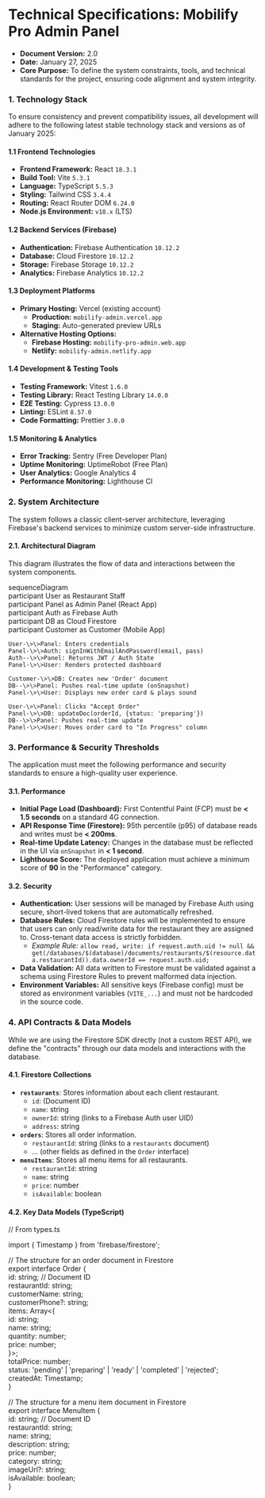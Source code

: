 # **Technical Specifications: Mobilify Pro Admin Panel**

- **Document Version:** 2.0
- **Date:** January 27, 2025
- **Core Purpose:** To define the system constraints, tools, and technical standards for the project, ensuring code alignment and system integrity.

### **1\. Technology Stack**

To ensure consistency and prevent compatibility issues, all development will adhere to the following latest stable technology stack and versions as of January 2025:

#### **1.1 Frontend Technologies**

- **Frontend Framework:** React `18.3.1`
- **Build Tool:** Vite `5.3.1`
- **Language:** TypeScript `5.5.3`
- **Styling:** Tailwind CSS `3.4.4`
- **Routing:** React Router DOM `6.24.0`
- **Node.js Environment:** `v18.x` (LTS)

#### **1.2 Backend Services (Firebase)**

- **Authentication:** Firebase Authentication `10.12.2`
- **Database:** Cloud Firestore `10.12.2`
- **Storage:** Firebase Storage `10.12.2`
- **Analytics:** Firebase Analytics `10.12.2`

#### **1.3 Deployment Platforms**

- **Primary Hosting:** Vercel (existing account)
  - **Production:** `mobilify-admin.vercel.app`
  - **Staging:** Auto-generated preview URLs
- **Alternative Hosting Options:**
  - **Firebase Hosting:** `mobilify-pro-admin.web.app`
  - **Netlify:** `mobilify-admin.netlify.app`

#### **1.4 Development & Testing Tools**

- **Testing Framework:** Vitest `1.6.0`
- **Testing Library:** React Testing Library `14.0.0`
- **E2E Testing:** Cypress `13.0.0`
- **Linting:** ESLint `8.57.0`
- **Code Formatting:** Prettier `3.0.0`

#### **1.5 Monitoring & Analytics**

- **Error Tracking:** Sentry (Free Developer Plan)
- **Uptime Monitoring:** UptimeRobot (Free Plan)
- **User Analytics:** Google Analytics 4
- **Performance Monitoring:** Lighthouse CI

### **2\. System Architecture**

The system follows a classic client-server architecture, leveraging Firebase's backend services to minimize custom server-side infrastructure.

#### **2.1. Architectural Diagram**

This diagram illustrates the flow of data and interactions between the system components.

sequenceDiagram  
 participant User as Restaurant Staff  
 participant Panel as Admin Panel (React App)  
 participant Auth as Firebase Auth  
 participant DB as Cloud Firestore  
 participant Customer as Customer (Mobile App)

    User-\>\>Panel: Enters credentials
    Panel-\>\>Auth: signInWithEmailAndPassword(email, pass)
    Auth--\>\>Panel: Returns JWT / Auth State
    Panel-\>\>User: Renders protected dashboard

    Customer-\>\>DB: Creates new 'Order' document
    DB--\>\>Panel: Pushes real-time update (onSnapshot)
    Panel-\>\>User: Displays new order card & plays sound

    User-\>\>Panel: Clicks "Accept Order"
    Panel-\>\>DB: updateDoc(orderId, {status: 'preparing'})
    DB--\>\>Panel: Pushes real-time update
    Panel-\>\>User: Moves order card to "In Progress" column

### **3\. Performance & Security Thresholds**

The application must meet the following performance and security standards to ensure a high-quality user experience.

#### **3.1. Performance**

- **Initial Page Load (Dashboard):** First Contentful Paint (FCP) must be **\< 1.5 seconds** on a standard 4G connection.
- **API Response Time (Firestore):** 95th percentile (p95) of database reads and writes must be **\< 200ms**.
- **Real-time Update Latency:** Changes in the database must be reflected in the UI via `onSnapshot` in **\< 1 second**.
- **Lighthouse Score:** The deployed application must achieve a minimum score of **90** in the "Performance" category.

#### **3.2. Security**

- **Authentication:** User sessions will be managed by Firebase Auth using secure, short-lived tokens that are automatically refreshed.
- **Database Rules:** Cloud Firestore rules will be implemented to ensure that users can only read/write data for the restaurant they are assigned to. Cross-tenant data access is strictly forbidden.
  - _Example Rule:_ `allow read, write: if request.auth.uid != null && get(/databases/$(database)/documents/restaurants/$(resource.data.restaurantId)).data.ownerId == request.auth.uid;`
- **Data Validation:** All data written to Firestore must be validated against a schema using Firestore Rules to prevent malformed data injection.
- **Environment Variables:** All sensitive keys (Firebase config) must be stored as environment variables (`VITE_...`) and must not be hardcoded in the source code.

### **4\. API Contracts & Data Models**

While we are using the Firestore SDK directly (not a custom REST API), we define the "contracts" through our data models and interactions with the database.

#### **4.1. Firestore Collections**

- **`restaurants`**: Stores information about each client restaurant.
  - `id`: (Document ID)
  - `name`: string
  - `ownerId`: string (links to a Firebase Auth user UID)
  - `address`: string
- **`orders`**: Stores all order information.
  - `restaurantId`: string (links to a `restaurants` document)
  - ... (other fields as defined in the `Order` interface)
- **`menuItems`**: Stores all menu items for all restaurants.
  - `restaurantId`: string
  - `name`: string
  - `price`: number
  - `isAvailable`: boolean

#### **4.2. Key Data Models (TypeScript)**

// From types.ts

import { Timestamp } from 'firebase/firestore';

// The structure for an order document in Firestore  
export interface Order {  
 id: string; // Document ID  
 restaurantId: string;  
 customerName: string;  
 customerPhone?: string;  
 items: Array\<{  
 id: string;  
 name: string;  
 quantity: number;  
 price: number;  
 }\>;  
 totalPrice: number;  
 status: 'pending' | 'preparing' | 'ready' | 'completed' | 'rejected';  
 createdAt: Timestamp;  
}

// The structure for a menu item document in Firestore  
export interface MenuItem {  
 id: string; // Document ID  
 restaurantId: string;  
 name: string;  
 description: string;  
 price: number;  
 category: string;  
 imageUrl?: string;  
 isAvailable: boolean;  
}
